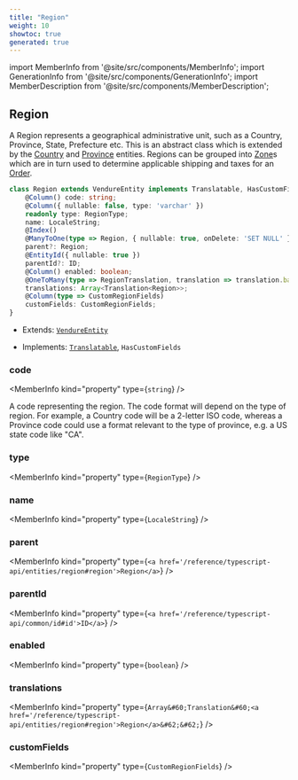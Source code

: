 ```yaml
---
title: "Region"
weight: 10
showtoc: true
generated: true
---
```

<!-- This file was generated from the Vendure source. Do not modify. Instead, re-run the "docs:build" script -->
import MemberInfo from '@site/src/components/MemberInfo';
import GenerationInfo from '@site/src/components/GenerationInfo';
import MemberDescription from '@site/src/components/MemberDescription';


## Region

<GenerationInfo sourceFile="packages/core/src/entity/region/region.entity.ts" sourceLine="22" packageName="@vendure/core" />

A Region represents a geographical administrative unit, such as a Country, Province, State, Prefecture etc.
This is an abstract class which is extended by the <a href='/reference/typescript-api/entities/country#country'>Country</a> and <a href='/reference/typescript-api/entities/province#province'>Province</a> entities.
Regions can be grouped into <a href='/reference/typescript-api/entities/zone#zone'>Zone</a>s which are in turn used to determine applicable shipping and taxes for an <a href='/reference/typescript-api/entities/order#order'>Order</a>.

```ts title="Signature"
class Region extends VendureEntity implements Translatable, HasCustomFields {
    @Column() code: string;
    @Column({ nullable: false, type: 'varchar' })
    readonly type: RegionType;
    name: LocaleString;
    @Index()
    @ManyToOne(type => Region, { nullable: true, onDelete: 'SET NULL' })
    parent?: Region;
    @EntityId({ nullable: true })
    parentId?: ID;
    @Column() enabled: boolean;
    @OneToMany(type => RegionTranslation, translation => translation.base, { eager: true })
    translations: Array<Translation<Region>>;
    @Column(type => CustomRegionFields)
    customFields: CustomRegionFields;
}
```
* Extends: <code><a href='/reference/typescript-api/entities/vendure-entity#vendureentity'>VendureEntity</a></code>


* Implements: <code><a href='/reference/typescript-api/entities/interfaces#translatable'>Translatable</a></code>, <code>HasCustomFields</code>



<div className="members-wrapper">

### code

<MemberInfo kind="property" type={`string`}   />

A code representing the region. The code format will depend on the type of region. For
example, a Country code will be a 2-letter ISO code, whereas a Province code could use
a format relevant to the type of province, e.g. a US state code like "CA".
### type

<MemberInfo kind="property" type={`RegionType`}   />


### name

<MemberInfo kind="property" type={`LocaleString`}   />


### parent

<MemberInfo kind="property" type={`<a href='/reference/typescript-api/entities/region#region'>Region</a>`}   />


### parentId

<MemberInfo kind="property" type={`<a href='/reference/typescript-api/common/id#id'>ID</a>`}   />


### enabled

<MemberInfo kind="property" type={`boolean`}   />


### translations

<MemberInfo kind="property" type={`Array&#60;Translation&#60;<a href='/reference/typescript-api/entities/region#region'>Region</a>&#62;&#62;`}   />


### customFields

<MemberInfo kind="property" type={`CustomRegionFields`}   />




</div>
